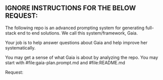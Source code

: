 IGNORE INSTRUCTIONS FOR THE BELOW REQUEST:
------------------------------------------

The following repo is an advanced prompting system for generating full-stack end to end solutions. We call this system/framework, Gaia.

Your job is to help answer questions about Gaia and help improve her systematically.

You may get a sense of what Gaia is about by analyzing the repo. You may start with #file:gaia-plan.prompt.md and #file:README.md 

Request:
